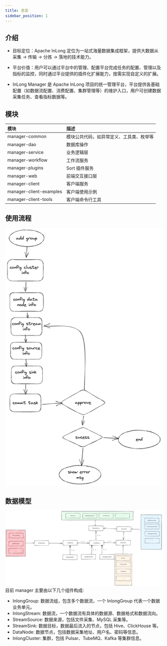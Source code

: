 ```yaml
---
title: 总览
sidebar_position: 1
---
```


## 介绍

- 目标定位：Apache InLong 定位为一站式海量数据集成框架，提供大数据从采集 -> 传输 -> 分拣 -> 落地的技术能力。

- 平台价值：用户可以通过平台中的管理、配置平台完成任务的配置、管理以及指标的监控，同时通过平台提供的插件化扩展能力，按需实现自定义的扩展。

- InLong Manager 是 Apache InLong 项目的统一管理平台，平台提供各基础配置（如数据流配置、消费配置、集群管理等）的维护入口，用户可创建数据采集任务、查看指标数据等。 


## 模块

| 模块 | 描述                   |
| :-----|:---------------------|
| manager-common | 模块公共代码，如异常定义、工具类、枚举等 |
| manager-dao | 数据库操作                |
| manager-service | 业务逻辑层                |
| manager-workflow | 工作流服务                |
| manager-plugins | Sort 插件服务            |
| manager-web | 前端交互接口层              |
| manager-client | 客户端服务                |
| manager-client-examples | 客户端使用示例              |
| manager-client-tools | 客户端命令行工具             |

## 使用流程

![](img/interactive.png)

## 数据模型
![](img/data_model.png)
目前 manager 主要由以下几个组件构成:
- InlongGroup: 数据流组，包含多个数据流，一个 InlongGroup 代表一个数据业务单元。
- InlongStream: 数据流，一个数据流有具体的数据源、数据格式和数据流向。
- StreamSource: 数据来源，包括文件采集、MySQL 采集等。
- StreamSink: 数据目标，数据最后流入的节点，包括 Hive、ClickHouse 等。
- DataNode: 数据节点，包括数据采集地址、用户名、密码等信息。
- InlongCluster: 集群，包括 Pulsar、TubeMQ、Kafka 等集群信息。

